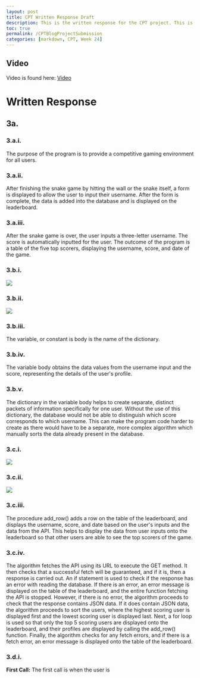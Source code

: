 ```yaml
---
layout: post
title: CPT Written Response Draft
description: This is the written response for the CPT project. This is just a draft.
toc: true
permalink: /CPTBlogProjectSubmission
categories: [markdown, CPT, Week 24]
---
```


## Video
Video is found here: [Video](https://youtu.be/NtKtnrTTgis)

# Written Response

## 3a.
### 3.a.i.
The purpose of the program is to provide a competitive gaming environment for all users.

### 3.a.ii.
After finishing the snake game by hitting the wall or the snake itself, a form is displayed to allow the user to input their username. After the form is complete, the data is added into the database and is displayed on the leaderboard.

### 3.a.iii.
After the snake game is over, the user inputs a three-letter username. The score is automatically inputted for the user. The outcome of the program is a table of the five top scorers, displaying the username, score, and date of the game.

### 3.b.i.
![]({{site.baseurl}}/images/CreateFrontend.png)

### 3.b.ii.
![]({{site.baseurl}}/images/CREATE.png)

### 3.b.iii.
The variable, or constant is body is the name of the dictionary.

### 3.b.iv.
The variable body obtains the data values from the username input and the score, representing the details of the user's profile. 

### 3.b.v.
The dictionary in the variable body helps to create separate, distinct packets of information specifically for one user. Without the use of this dictionary, the database would not be able to distinguish which score corresponds to which username. This can make the program code harder to create as there would have to be a separate, more complex algorithm which manually sorts the data already present in the database.

### 3.c.i.
![]({{site.baseurl}}/images/addrowfunction.png)

### 3.c.ii.
![]({{site.baseurl}}/images/CPT3.png)

### 3.c.iii.
The procedure add_row() adds a row on the table of the leaderboard, and displays the username, score, and date based on the user's inputs and the data from the API. This helps to display the data from user inputs onto the leaderboard so that other users are able to see the top scorers of the game.

### 3.c.iv.
The algorithm fetches the API using its URL to execute the GET method. It then checks that a successful fetch will be guaranteed, and if it is, then a response is carried out. An if statement is used to check if the response has an error with reading the database. If there is an error, an error message is displayed on the table of the leaderboard, and the entire function fetching the API is stopped. However, if there is no error, the algorithm proceeds to check that the response contains JSON data. If it does contain JSON data, the algorithm proceeds to sort the users, where the highest scoring user is displayed first and the lowest scoring user is displayed last. Next, a for loop is used so that only the top 5 scoring users are displayed onto the leaderboard, and their profiles are displayed by calling the add_row() function. Finally, the algorithm checks for any fetch errors, and if there is a fetch error, an error message is displayed onto the table of the leaderboard.

### 3.d.i.
**First Call:**
The first call is when the user is 